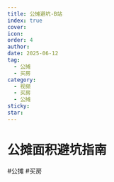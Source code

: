 ```yaml
---
title: 公摊避坑-B站
index: true
cover: 
icon: 
order: 4
author: 
date: 2025-06-12
tag:
  - 公摊
  - 买房
category:
  - 视频
  - 买房
  - 公摊
sticky: 
star: 
---
```


# 公摊面积避坑指南

<BiliBili bvid="BV1S2yGYKEU6" title="公摊面积避坑指南" />

#公摊 #买房
